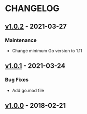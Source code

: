 # CHANGELOG

<a name="v1.0.2"></a>
## [v1.0.2] - 2021-03-27

### Maintenance

- Change minimum Go version to 1.11

<a name="v1.0.1"></a>
## [v1.0.1] - 2021-03-24

### Bug Fixes

- Add go.mod file

<a name="v1.0.0"></a>
## [v1.0.0] - 2018-02-21

[v1.0.2]: https://github.com/xdg-go/stringprep/releases/tag/v1.0.2
[v1.0.1]: https://github.com/xdg-go/stringprep/releases/tag/v1.0.1
[v1.0.0]: https://github.com/xdg-go/stringprep/releases/tag/v1.0.0
